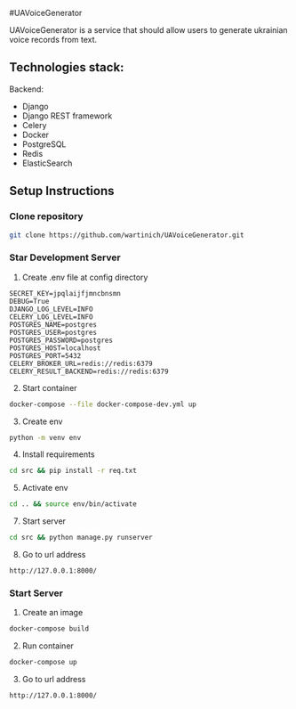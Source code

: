 #UAVoiceGenerator

UAVoiceGenerator is a service that should allow users to generate ukrainian voice records from text.

## **Technologies stack:** 
Backend:
* Django
* Django REST framework
* Celery
* Docker
* PostgreSQL
* Redis
* ElasticSearch

## **Setup Instructions**

### Clone repository

```bash
git clone https://github.com/wartinich/UAVoiceGenerator.git
```

### Star Development Server

1) Create .env file at config directory
```dotenv
SECRET_KEY=jpqlaijfjmncbnsmn
DEBUG=True
DJANGO_LOG_LEVEL=INFO
CELERY_LOG_LEVEL=INFO
POSTGRES_NAME=postgres
POSTGRES_USER=postgres
POSTGRES_PASSWORD=postgres
POSTGRES_HOST=localhost
POSTGRES_PORT=5432
CELERY_BROKER_URL=redis://redis:6379
CELERY_RESULT_BACKEND=redis://redis:6379
```
2) Start container
```bash
docker-compose --file docker-compose-dev.yml up
```
3) Create env
```bash
python -m venv env
```
4) Install requirements
```bash
cd src && pip install -r req.txt
```
5) Activate env
```bash
cd .. && source env/bin/activate
```
7) Start server
```bash
cd src && python manage.py runserver
```
8) Go to url address
```link
http://127.0.0.1:8000/
```


### Start Server

1) Create an image
```bash 
docker-compose build
```
2) Run container
```bash
docker-compose up
```
3) Go to url address
```link
http://127.0.0.1:8000/
```


